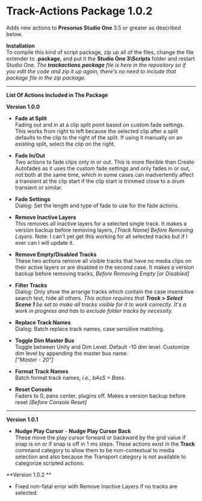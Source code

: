 # Track-Actions Package 1.0.2

Adds new actions to **Presonus Studio One** 3.5 or greater as described below.  <br>

**Installation** <br>
To compile this kind of script package, zip up all of the files, change the file extender to **.package**, and put it the **Studio One 3\Scripts** folder and restart Studio One. *The **trackactions.package** file is here in the repository so if you edit the code and zip it up again, there's no need to include that package file in the zip package.*

---

**List Of Actions Included in The Package**<br>

**Version 1.0.0** <br>

+ **Fade at Split** <br>
Fading out and in at a clip split point based on custom fade settings. This works from right to left because the selected clip after a split defaults to the clip to the right of the split. If using it manually on an existing split, select the clip on the right.

+  **Fade In/Out** <br>
  Two actions to fade clips only in or out. This is more flexible than Create Autofades as it uses the custom fade settings and only fades in or out, not both at the same time, which in some cases can inadvertently affect a transient at the clip start if the clip start is trimmed close to a drum transient or similar.

+  **Fade Settings** <br>
  Dialog: Set the length and type of fade to use for the fade actions.

+  **Remove Inactive Layers** <br>
  This removes all inactive layers for a selected single track. It makes a version backup before removing layers, *[Track Name] Before 
  Removing Layers*.  Note: I can't yet get this working for all selected tracks but if I ever can I will update it.

+  **Remove Empty/Disabled Tracks** <br>
These two actions remove all visible tracks that have no media clips on their active layers or are disabled in the second case. It makes a version backup before removing tracks, *Before Removing Empty [or Disabled]*

+  **Filter Tracks** <br>
  Dialog: Only show the arrange tracks which contain the case insensitive search text, hide all others. *This action requires that **Track > Select Scene 1** be set to make all tracks visible for it to work correctly. It's a work in progress and has to exclude folder tracks by necessity.*

+  **Replace Track Names** <br>
  Dialog: Batch replace track names, case sensitive matching.

+  **Toggle Dim Master Bus** <br>
  Toggle between Unity and Dim Level. Default -10 dim level. Customize dim level by appending the master bus name. <br>
  *["Master - 20"]*

+  **Format Track Names** <br>
  Batch format track names, *i.e., bAsS > Bass*.

+  **Reset Console** <br>
  Faders to 0, pans center, plugins off. Makes a version backup before reset *[Before Console Reset]*
  
  ---

**Version 1.0.1** <br>

+ **Nudge Play Cursor** - **Nudge Play Cursor Back** <br>
These move the play cursor forward or backward by the grid value if snap is on or if snap is off in 1 ms steps.  These actions exist in the **Track** command category to allow them to be non-contextual to media selection and also because the Transport category is not available to categorize scripted actions.

**Version 1.0.2 **
+ Fixed non-fatal error with Remove Inactive Layers if no tracks are selected.

